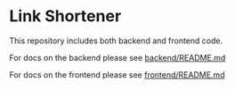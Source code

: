 Link Shortener
==============

This repository includes both backend and frontend code.

For docs on the backend please see [backend/README.md](backend/README.md)

For docs on the frontend please see [frontend/README.md](frontend/README.md)